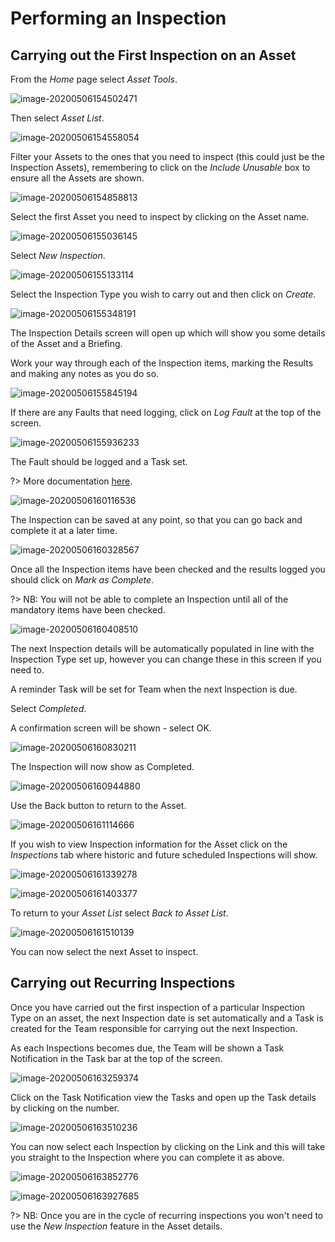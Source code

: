 # Performing an Inspection #

## Carrying out the First Inspection on an Asset

From the *Home* page select *Asset Tools*.

![image-20200506154502471](image-20200506154502471.png)

Then select *Asset List*.

![image-20200506154558054](image-20200506154558054.png)

Filter your Assets to the ones that you need to inspect (this could just be the Inspection Assets), remembering to click on the *Include Unusable* box to ensure all the Assets are shown. 

![image-20200506154858813](image-20200506154858813.png)

Select the first Asset you need to inspect by clicking on the Asset name.

![image-20200506155036145](image-20200506155036145.png)

Select *New Inspection*.

![image-20200506155133114](image-20200506155133114.png)

Select the Inspection Type you wish to carry out and then click on *Create*.

![image-20200506155348191](image-20200506155348191.png)

The Inspection Details screen will open up which will show you some details of the Asset and a Briefing.

Work your way through each of the Inspection items, marking the Results and making any notes as you do so.

![image-20200506155845194](image-20200506155845194.png)

If there are any Faults that need logging, click on *Log Fault* at the top of the screen.

![image-20200506155936233](image-20200506155936233.png)

The Fault should be logged and a Task set.

?> More documentation [here](Maintenance/Faults.md).

![image-20200506160116536](image-20200506160116536.png)

The Inspection can be saved at any point, so that you can go back and complete it at a later time.

![image-20200506160328567](image-20200506160328567.png)

Once all the Inspection items have been checked and the results logged you should click on *Mark as Complete*.  

?> NB: You will not be able to complete an Inspection until all of the mandatory items have been checked.

![image-20200506160408510](image-20200506160408510.png)

The next Inspection details will be automatically populated in line with the Inspection Type set up, however you can change these in this screen if you need to.

A reminder Task will be set for Team when the next Inspection is due.

Select *Completed*.

A confirmation screen will be shown - select OK.

![image-20200506160830211](image-20200506160830211.png)

The Inspection will now show as Completed.

![image-20200506160944880](image-20200506160944880.png)



Use the Back button to return to the Asset.

![image-20200506161114666](image-20200506161114666.png)



If you wish to view Inspection information for the Asset click on the *Inspections* tab where historic and future scheduled Inspections will show.

![image-20200506161339278](image-20200506161339278.png)

![image-20200506161403377](image-20200506161403377.png)

To return to your *Asset List* select *Back to Asset List*.

![image-20200506161510139](image-20200506161510139.png)

You can now select the next Asset to inspect.

## Carrying out Recurring Inspections

Once you have carried out the first inspection of a particular Inspection Type on an asset, the next Inspection date is set automatically and a Task is created for the Team responsible for carrying out the next Inspection.

As each Inspections becomes due, the Team will be shown a Task Notification in the Task bar at the top of the screen.

![image-20200506163259374](image-20200506163259374.png)

Click on the Task Notification view the Tasks and open up the Task details by clicking on the number.

![image-20200506163510236](image-20200506163510236.png)

You can now select each Inspection by clicking on the Link and this will take you straight to the Inspection where you can complete it as above.

![image-20200506163852776](image-20200506163852776.png)

![image-20200506163927685](image-20200506163927685.png)

?> NB: Once you are in the cycle of recurring inspections you won't need to use the *New Inspection* feature in the Asset details.